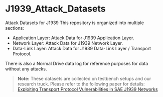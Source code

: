 # J1939_Attack_Datasets
Attack Datasets for J1939
This repository is organized into multiple sections:
* Application Layer: Attack Data for J1939 Application Layer.
* Network Layer: Attack Data for J1939 Network Layer.
* Data-Link Layer: Attack Data for J1939 Data-Link Layer / Transport Protocol.
  
There is also a Normal Drive data log for reference purposes for data without any attacks.

> **Note:** These datasets are collected on testbench setups and our research truck. Please refer to the following paper for details: [Exploiting Transport Protocol Vulnerabilities in SAE J1939 Networks](https://www.ndss-symposium.org/ndss-paper/auto-draft-384/)

